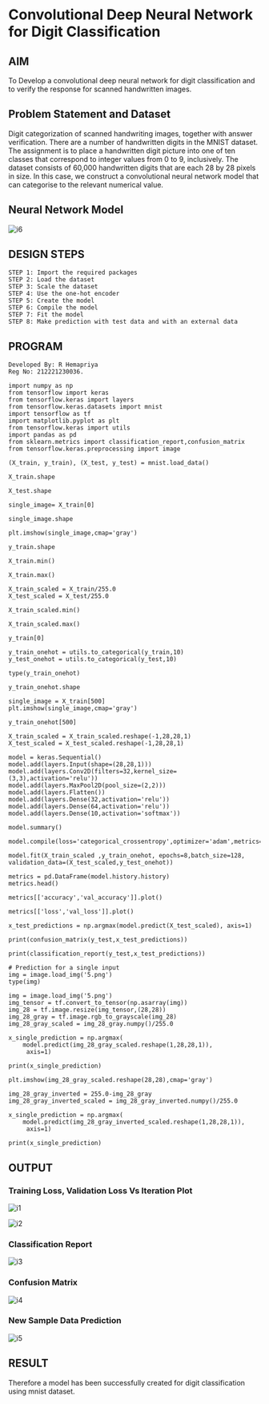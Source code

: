# Convolutional Deep Neural Network for Digit Classification

## AIM

To Develop a convolutional deep neural network for digit classification and to verify the response for scanned handwritten images.

## Problem Statement and Dataset
Digit categorization of scanned handwriting images, together with answer verification. There are a number of handwritten digits in the MNIST dataset. The assignment is to place a handwritten digit picture into one of ten classes that correspond to integer values from 0 to 9, inclusively. The dataset consists of 60,000 handwritten digits that are each 28 by 28 pixels in size. In this case, we construct a convolutional neural network model that can categorise to the relevant numerical value.

## Neural Network Model
![i6](https://github.com/Hemapriya-2004/mnist-classification/assets/94184828/a0d12398-f269-4f63-96d7-b410db484ec0)



## DESIGN STEPS
```
STEP 1: Import the required packages
STEP 2: Load the dataset
STEP 3: Scale the dataset
STEP 4: Use the one-hot encoder
STEP 5: Create the model
STEP 6: Compile the model
STEP 7: Fit the model
STEP 8: Make prediction with test data and with an external data
```
## PROGRAM
```
Developed By: R Hemapriya
Reg No: 212221230036.
```
```
import numpy as np
from tensorflow import keras
from tensorflow.keras import layers
from tensorflow.keras.datasets import mnist
import tensorflow as tf
import matplotlib.pyplot as plt
from tensorflow.keras import utils
import pandas as pd
from sklearn.metrics import classification_report,confusion_matrix
from tensorflow.keras.preprocessing import image

(X_train, y_train), (X_test, y_test) = mnist.load_data()
     
X_train.shape

X_test.shape

single_image= X_train[0]
     
single_image.shape

plt.imshow(single_image,cmap='gray')

y_train.shape

X_train.min()

X_train.max()

X_train_scaled = X_train/255.0
X_test_scaled = X_test/255.0

X_train_scaled.min()

X_train_scaled.max()

y_train[0]

y_train_onehot = utils.to_categorical(y_train,10)
y_test_onehot = utils.to_categorical(y_test,10)

type(y_train_onehot)

y_train_onehot.shape

single_image = X_train[500]
plt.imshow(single_image,cmap='gray')

y_train_onehot[500]

X_train_scaled = X_train_scaled.reshape(-1,28,28,1)
X_test_scaled = X_test_scaled.reshape(-1,28,28,1)

model = keras.Sequential()
model.add(layers.Input(shape=(28,28,1)))
model.add(layers.Conv2D(filters=32,kernel_size=(3,3),activation='relu'))
model.add(layers.MaxPool2D(pool_size=(2,2)))
model.add(layers.Flatten())
model.add(layers.Dense(32,activation='relu'))
model.add(layers.Dense(64,activation='relu'))
model.add(layers.Dense(10,activation='softmax'))

model.summary()

model.compile(loss='categorical_crossentropy',optimizer='adam',metrics='accuracy')
     
model.fit(X_train_scaled ,y_train_onehot, epochs=8,batch_size=128, validation_data=(X_test_scaled,y_test_onehot))

metrics = pd.DataFrame(model.history.history)
metrics.head()

metrics[['accuracy','val_accuracy']].plot()

metrics[['loss','val_loss']].plot()

x_test_predictions = np.argmax(model.predict(X_test_scaled), axis=1)

print(confusion_matrix(y_test,x_test_predictions))

print(classification_report(y_test,x_test_predictions))

# Prediction for a single input
img = image.load_img('5.png')
type(img)

img = image.load_img('5.png')
img_tensor = tf.convert_to_tensor(np.asarray(img))
img_28 = tf.image.resize(img_tensor,(28,28))
img_28_gray = tf.image.rgb_to_grayscale(img_28)
img_28_gray_scaled = img_28_gray.numpy()/255.0
     
x_single_prediction = np.argmax(
    model.predict(img_28_gray_scaled.reshape(1,28,28,1)),
     axis=1)

print(x_single_prediction)

plt.imshow(img_28_gray_scaled.reshape(28,28),cmap='gray')

img_28_gray_inverted = 255.0-img_28_gray
img_28_gray_inverted_scaled = img_28_gray_inverted.numpy()/255.0
     
x_single_prediction = np.argmax(
    model.predict(img_28_gray_inverted_scaled.reshape(1,28,28,1)),
     axis=1)

print(x_single_prediction)

```

## OUTPUT

### Training Loss, Validation Loss Vs Iteration Plot
![i1](https://github.com/Hemapriya-2004/mnist-classification/assets/94184828/1f8bc9fe-b8da-4ab9-9329-d8dd6fbe6ca2)

![i2](https://github.com/Hemapriya-2004/mnist-classification/assets/94184828/9d668398-a178-49eb-bae1-db6f6c5c34f0)


### Classification Report
![i3](https://github.com/Hemapriya-2004/mnist-classification/assets/94184828/f32b7b27-512a-4958-9816-db2dbc5f334f)


### Confusion Matrix

![i4](https://github.com/Hemapriya-2004/mnist-classification/assets/94184828/57f04f56-ca95-4853-9122-454d324ee791)


### New Sample Data Prediction

![i5](https://github.com/Hemapriya-2004/mnist-classification/assets/94184828/c41c5fa7-ea26-4a48-bf1c-e7dc467cd5b6)


## RESULT
Therefore a model has been successfully created for digit classification using mnist dataset.
